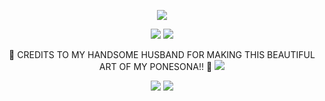 
<div align="center">
  
![](https://komarev.com/ghpvc/?username=Luthervonivory&color=blue)

![](https://64.media.tumblr.com/8bb811a1660d4d9ed2aa3d9bd64859b0/1e2ddd1905f2af48-e0/s2048x3072/ebe6a9f78330803edce7d37f843d605f1ba6ff70.pnj)
![](https://scontent.fbne8-1.fna.fbcdn.net/v/t1.15752-9/494831903_706702745247331_8829871909288398892_n.png?_nc_cat=108&ccb=1-7&_nc_sid=0024fc&_nc_ohc=ohTggN1-sl8Q7kNvwEZpqco&_nc_oc=AdnsIMiI-co2uBIrpZzh5_C4zfkOuLrgB-lW9kCtMbwzkpBxb3zh3QCMU7YBSg89qhY&_nc_ad=z-m&_nc_cid=1026&_nc_zt=23&_nc_ht=scontent.fbne8-1.fna&oh=03_Q7cD2QFWabCtCo54DFBiLylAzI3blBKicqThfPBD0wbyXD-RZg&oe=6843F644)

 💙 CREDITS TO MY HANDSOME HUSBAND FOR MAKING THIS BEAUTIFUL ART OF MY PONESONA!! 💙 
![](https://64.media.tumblr.com/8bb811a1660d4d9ed2aa3d9bd64859b0/1e2ddd1905f2af48-e0/s2048x3072/ebe6a9f78330803edce7d37f843d605f1ba6ff70.pnj)






![](https://scontent.fbne8-1.fna.fbcdn.net/v/t1.15752-9/494832349_547948631715369_4951418704801789723_n.jpg?_nc_cat=101&ccb=1-7&_nc_sid=0024fc&_nc_ohc=muNNj7Q3mqcQ7kNvwHEFhAi&_nc_oc=Adm4eHxI1ZW-Msbhv5cUoVHxt_uyyMYV9C2cFSSiq91Dq4gFNdmHW0hM0_DrT8Kf1Cg&_nc_ad=z-m&_nc_cid=1026&_nc_zt=23&_nc_ht=scontent.fbne8-1.fna&oh=03_Q7cD2QHSMB_-LyA7fMYfQCwta3Ex6T2wpakxlGRM2rDHMNm-GQ&oe=6843ED8A)
![](https://64.media.tumblr.com/8bb811a1660d4d9ed2aa3d9bd64859b0/1e2ddd1905f2af48-e0/s2048x3072/ebe6a9f78330803edce7d37f843d605f1ba6ff70.pnj)

